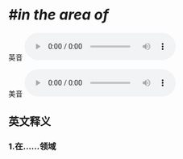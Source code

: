 # ***\#in the area of*** 
英音
<audio src="./media/in the area of1.aac" controls="controls"></audio>

美音
<audio src="./media/in the area of2.aac" controls="controls"></audio>



  

英文释义
---
### 1.**在……领域**  


